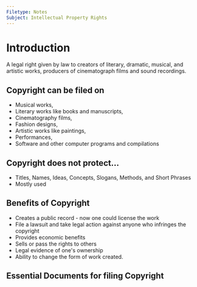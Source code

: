```yaml
---
Filetype: Notes
Subject: Intellectual Property Rights
---
```


# Introduction

A legal right given by law to creators of literary, dramatic, musical, and artistic works, producers of cinematograph films and sound recordings.

## Copyright can be filed on 
  - Musical works, 
  - Literary works like books and manuscripts,
  - Cinematography films,
  - Fashion designs,
  - Artistic works like paintings,
  - Performances,
  - Software and other computer programs and compilations

## Copyright does not protect...
  - Titles, Names, Ideas, Concepts, Slogans, Methods, and Short Phrases
  - Mostly used 

## Benefits of Copyright
- Creates a public record - now one could license the work
- File a lawsuit and take legal action against anyone who infringes the copyright
- Provides economic benefits 
- Sells or pass the rights to others
- Legal evidence of one's ownership
- Ability to change the form of work created. 

## Essential Documents for filing Copyright
